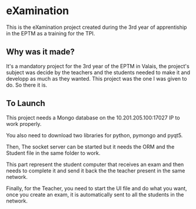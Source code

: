 # eXamination

This is the eXamination project created during the 3rd year of apprentiship in the EPTM as a training for the TPI.

## Why was it made?

It's a mandatory project for the 3rd year of the EPTM in Valais, the project's subject was decide by the teachers and the students needed to make it and developp as much as they wanted.
This project was the one I was given to do. So there it is.

## To Launch

This project needs a Mongo database on the 10.201.205.100:17027 IP to work properly.

You also need to download two libraries for python, pymongo and pyqt5.

Then, The socket server can be started but it needs the ORM and the Student file in the same folder to work.

This part represent the student computer that receives an exam and then needs to complete it and send it back the the teacher present in the same network.

Finally, for the Teacher, you need to start the UI file and do what you want, once you create an exam, it is automatically sent to all the students in the network.
